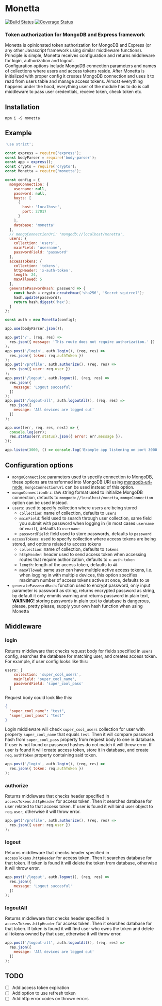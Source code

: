# Monetta

[![Build Status](https://travis-ci.org/glepur/Monetta.svg?branch=master)](https://travis-ci.org/glepur/Monetta)
[![Coverage Status](https://coveralls.io/repos/github/glepur/Monetta/badge.svg?branch=master)](https://coveralls.io/github/glepur/Monetta?branch=master)

### Token authorization for MongoDB and Express framework

Monetta is opinionated token authorization for MongoDB and Express (or any other Javascript framework using similar middleware functions). Principle is simple, Monetta receives configuration and returns middleware for login, authorization and logout.  
Configuration options include MongoDB connection parameters and names of collections where users and access tokens reside. After Monetta is initialized with proper config it creates MongoDB connection and uses it to read from users table and manage access tokens. Almost everything happens under the hood, everything user of the module has to do is call middleware to pass user credentials, receive token, check token etc.

## Installation

`npm i -S monetta`

## Example

```javascript
'use strict';

const express = require('express');
const bodyParser = require('body-parser');
const app = express();
const crypto = require('crypto');
const Monetta = require('monetta');

const config = {
  mongoConnection: {
    username: null,
    password: null,
    hosts: [
      {
        host: 'localhost',
        port: 27017
      }
    ],
    database: 'monetta'
  },
  // mongoConnectionUri: 'mongodb://localhost/monetta',
  users: {
    collection: 'users',
    mainField: 'username',
    passwordField: 'password'
  },
  accessTokens: {
    collection: 'tokens',
    httpHeader: 'x-auth-token',
    length: 24,
    maxAllowed: 5
  },
  generatePasswordHash: password => {
    const hash = crypto.createHmac('sha256', 'Secret squirrel');
    hash.update(password);
    return hash.digest('hex');
  }
};

const auth = new Monetta(config);

app.use(bodyParser.json());

app.get('/', (req, res) =>
  res.json({ message: 'This route does not require authorization.' })
);
app.post('/login', auth.login(), (req, res) =>
  res.json({ token: req.authToken })
);
app.get('/profile', auth.authorize(), (req, res) =>
  res.json({ user: req.user })
);
app.post('/logout', auth.logout(), (req, res) =>
  res.json({
    message: 'Logout succesful'
  })
);
app.post('/logout-all', auth.logoutAll(), (req, res) =>
  res.json({
    message: 'All devices are logged out'
  })
);

app.use((err, req, res, next) => {
  console.log(err);
  res.status(err.status).json({ error: err.message });
});

app.listen(3000, () => console.log('Example app listening on port 3000!'));
```

## Configuration options

- `mongoConnection`: parameters used to specify connection to MongoDB, these options are transformed into MongoDB URI using [mongodb-uri-node](https://github.com/mongolab/mongodb-uri-node), `mongoConnectionUri` can be used instead of this option.
- `mongoConnectionUri`: raw string format used to initialize MongoDB connection, defaults to `mongodb://localhost/monetta`, `mongoConnection` option can be used instead.
- `users`: used to specify collection where users are being stored
  - `collection`: name of collection, defaults to `users`
  - `mainField`: field used to search through user collection, same field you submit with password when logging in (in most cases `username` or `email`), defaults to `username`
  - `passwordField`: field used to store passwords, defaults to `password`
- `accessTokens`: used to specify collection where access tokens are being stored, and options related to access tokens
  - `collection`: name of collection, defaults to `tokens`
  - `httpHeader`: header used to send access token when accessing routes that require authorization, defaults to `x-auth-token`
  - `length`: length of the access token, defaults to `48`
  - `maxAllowed`: same user can have multiple active access tokens, i.e. when logging in with multiple devices, this option specifies maximum number of access tokens active at once, defaults to `10`
- `generatePasswordHash`: function used to encrypt password, only input parameter is password as string, returns encrypted password as string, by default it only emmits warning and returns password in plain text, **WARNING!** storing passwords in plain text to database is dangerous, please, pretty please, supply your own hash function when using Monetta

## Middleware

### login

Returns middleware that checks request body for fields specified in `users` config, searches the database for matching user, and creates access token.  
For example, if user config looks like this:

```javascript
users: {
    collection: 'super_cool_users',
    mainField: 'super_cool_name',
    passwordField: 'super_cool_pass'
  }
```

Request body could look like this:

```json
{
  "super_cool_name": "test",
  "super_cool_pass": "test"
}
```

Login middleware will check `super_cool_users` collection for user with property `super_cool_name` that equals `test`. Then it will compare password hash from `super_cool_pass` property from request body to one in database. If user is not found or password hashes do not match it will throw error. If user is found it will create access token, store it in database, and create `req.authToken` property containing said token.

```javascript
app.post('/login', auth.login(), (req, res) =>
  res.json({ token: req.authToken })
);
```

### authorize

Returns middleware that checks header specified in `accessTokens.httpHeader` for access token. Then it searches database for user related to that access token. If user is found it will bind user object to `req.user`, otherwise it will throw error.

```javascript
app.get('/profile', auth.authorize(), (req, res) =>
  res.json({ user: req.user })
);
```

### logout

Returns middleware that checks header specified in `accessTokens.httpHeader` for access token. Then it searches database for that token. If token is found it will delete the token from database, otherwise it will throw error.

```javascript
app.post('/logout', auth.logout(), (req, res) =>
  res.json({
    message: 'Logout succesful'
  })
);
```

### logoutAll

Returns middleware that checks header specified in `accessTokens.httpHeader` for access token. Then it searches database for that token. If token is found it will find user who owns the token and delete all tokens owned by that user, otherwise it will throw error.

```javascript
app.post('/logout-all', auth.logoutAll(), (req, res) =>
  res.json({
    message: 'All devices are logged out'
  })
);
```

## TODO

- [ ] Add access token expiration
- [ ] Add option to use refresh token
- [ ] Add http error codes on thrown errors
